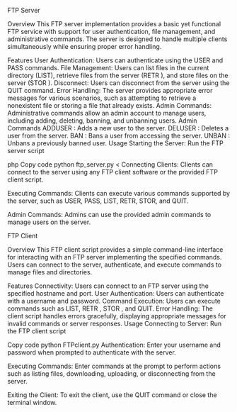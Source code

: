 FTP Server

Overview
This FTP server implementation provides a basic yet functional FTP service with support for user authentication, file management, and administrative commands. The server is designed to handle multiple clients simultaneously while ensuring proper error handling.

Features
User Authentication: Users can authenticate using the USER <username> and PASS <password> commands.
File Management: Users can list files in the current directory (LIST), retrieve files from the server (RETR <filename>), and store files on the server (STOR <filename>).
Disconnect: Users can disconnect from the server using the QUIT command.
Error Handling: The server provides appropriate error messages for various scenarios, such as attempting to retrieve a nonexistent file or storing a file that already exists.
Admin Commands: Administrative commands allow an admin account to manage users, including adding, deleting, banning, and unbanning users.
Admin Commands
ADDUSER <username> <password>: Adds a new user to the server.
DELUSER <username>: Deletes a user from the server.
BAN <username>: Bans a user from accessing the server.
UNBAN <username>: Unbans a previously banned user.
Usage
Starting the Server: Run the FTP server script 

php
Copy code
python ftp_server.py <
Connecting Clients: Clients can connect to the server using any FTP client software or the provided FTP client script.

Executing Commands: Clients can execute various commands supported by the server, such as USER, PASS, LIST, RETR, STOR, and QUIT.

Admin Commands: Admins can use the provided admin commands to manage users on the server.

FTP Client

Overview
This FTP client script provides a simple command-line interface for interacting with an FTP server implementing the specified commands. Users can connect to the server, authenticate, and execute commands to manage files and directories.

Features
Connectivity: Users can connect to an FTP server using the specified hostname and port.
User Authentication: Users can authenticate with a username and password.
Command Execution: Users can execute commands such as LIST, RETR <filename>, STOR <filename>, and QUIT.
Error Handling: The client script handles errors gracefully, displaying appropriate messages for invalid commands or server responses.
Usage
Connecting to Server: Run the FTP client script


Copy code
python FTPclient.py 
Authentication: Enter your username and password when prompted to authenticate with the server.

Executing Commands: Enter commands at the prompt to perform actions such as listing files, downloading, uploading, or disconnecting from the server.

Exiting the Client: To exit the client, use the QUIT command or close the terminal window.
